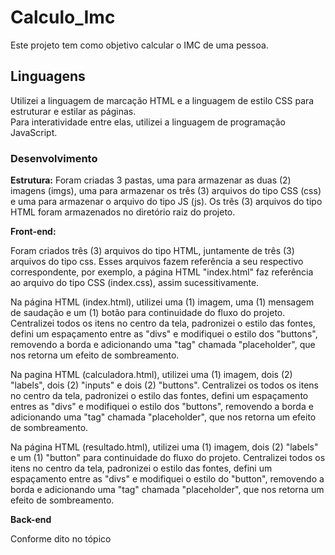 # Calculo_Imc

Este projeto tem como objetivo calcular o IMC de uma pessoa.

## Linguagens

Utilizei a linguagem de marcação HTML e a linguagem de estilo CSS para estruturar e estilar as páginas. <br>
Para interatividade entre elas, utilizei a linguagem de programação JavaScript.<br>

### Desenvolvimento

<strong>Estrutura:</strong> Foram criadas 3 pastas, uma para armazenar as duas (2) imagens (imgs), uma para armazenar os três (3) arquivos do tipo CSS (css) e uma para armazenar o arquivo do tipo JS (js). Os três (3) arquivos do tipo HTML foram armazenados no diretório raiz do projeto.

<strong>Front-end:</strong>

Foram criados três (3) arquivos do tipo HTML, juntamente de três (3) arquivos do tipo css. Esses arquivos fazem referência a seu respectivo correspondente, por exemplo, a página HTML "index.html" faz referência ao arquivo do tipo CSS (index.css), assim sucessitivamente. <br>

Na página HTML (index.html), utilizei uma (1) imagem, uma (1) mensagem de saudação e um (1) botão para continuidade do fluxo do projeto. Centralizei todos os itens no centro da tela, padronizei o estilo das fontes, defini um espaçamento entre as "divs" e modifiquei o estilo dos "buttons", removendo a borda e adicionando uma "tag" chamada "placeholder", que nos retorna um efeito de sombreamento.

Na pagina HTML (calculadora.html), utilizei uma (1) imagem, dois (2) "labels", dois (2) "inputs" e dois (2) "buttons". Centralizei os todos os itens no centro da tela, padronizei o estilo das fontes, defini um espaçamento entres as "divs" e modifiquei o estilo dos "buttons", removendo a borda e adicionando uma "tag" chamada "placeholder", que nos retorna um efeito de sombreamento. 

Na página HTML (resultado.html), utilizei uma (1) imagem, dois (2) "labels" e um (1) "button" para continuidade do fluxo do projeto. Centralizei todos os itens no centro da tela, padronizei o estilo das fontes, defini um espaçamento entre as "divs" e modifiquei o estilo do "button", removendo a borda e adicionando uma "tag" chamada "placeholder", que nos retorna um efeito de sombreamento.

<strong>Back-end</strong>

Conforme dito no tópico 
